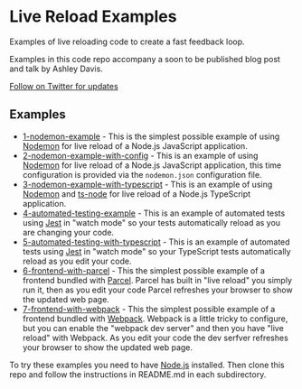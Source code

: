 # Live Reload Examples

Examples of live reloading code to create a fast feedback loop.

Examples in this code repo accompany a soon to be published blog post and talk by Ashley Davis. 

[Follow on Twitter for updates](https://twitter.com/codecapers)

## Examples

- [1-nodemon-example](https://github.com/ashleydavis/live-reload-examples/tree/main/1-nodemon-example) - This is the simplest possible example of using [Nodemon](https://www.npmjs.com/package/nodemon) for live reload of a Node.js JavaScript application.
- [2-nodemon-example-with-config](https://github.com/ashleydavis/live-reload-examples/tree/main/2-nodemon-example-with-config) - This is an example of using [Nodemon](https://www.npmjs.com/package/nodemon) for live reload of a Node.js JavaScript application, this time configuration is provided via the `nodemon.json` configuration file.
- [3-nodemon-example-with-typescript](https://github.com/ashleydavis/live-reload-examples/tree/main/2-nodemon-example-with-config) - This is an example of using [Nodemon](https://www.npmjs.com/package/nodemon) and [ts-node](https://www.npmjs.com/package/ts-node) for live reload of a Node.js TypeScript application.
- [4-automated-testing-example](https://github.com/ashleydavis/live-reload-examples/tree/main/4-automated-testing-example) - This is an example of automated tests using [Jest](https://jestjs.io/) in "watch mode" so your tests automatically reload as you are changing your code.
- [5-automated-testing-with-typescript](https://github.com/ashleydavis/live-reload-examples/tree/main/5-automated-testing-with-typescript) - This is an example of automated tests using [Jest](https://jestjs.io/) in "watch mode" so your TypeScript tests automatically reload as you edit your code.
- [6-frontend-with-parcel](https://github.com/ashleydavis/live-reload-examples/tree/main/6-frontend-with-parcel) - This the simplest possible example of a frontend bundled with [Parcel](https://parceljs.org/). Parcel has built in "live reload" you simply run it, then as you edit your code Parcel refreshes your browser to show the updated web page.
- [7-frontend-with-webpack](https://github.com/ashleydavis/live-reload-examples/tree/main/7-frontend-with-webpack) - This the simplest possible example of a frontend bundled with [Webpack](https://webpack.js.org/). Webpack is a little tricky to configure, but you can enable the "webpack dev server" and then you have "live reload" with Webpack. As you edit your code the dev serfver refreshes your browser to show the updated web page.
  
To try these examples you need to have [Node.js](https://nodejs.org/) installed. Then clone this repo and follow the instructions in README.md in each subdirectory.
